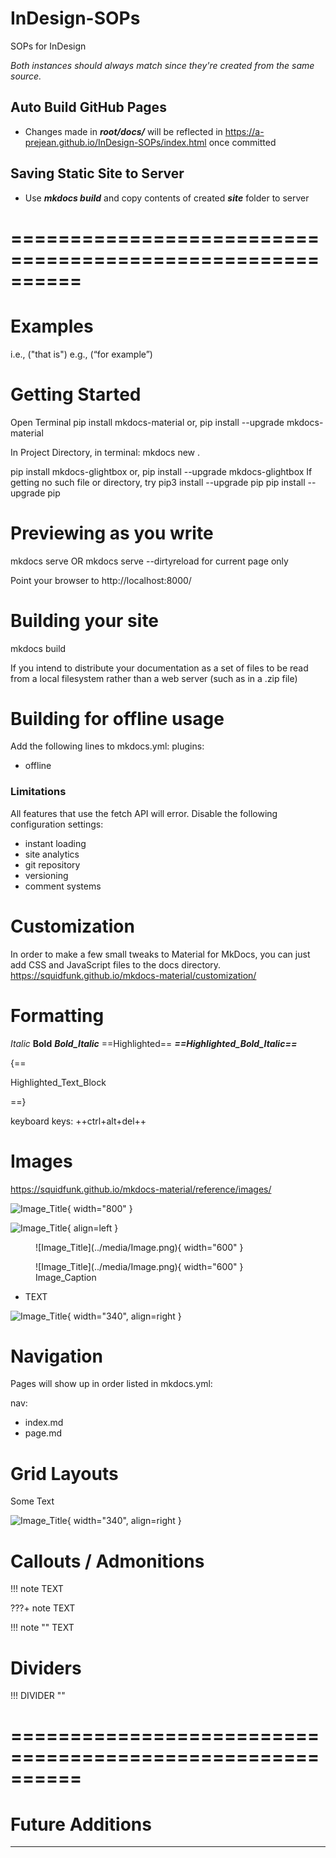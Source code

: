 # InDesign-SOPs
SOPs for InDesign


*Both instances should always match since they're created from the same source.*


## Auto Build GitHub Pages
- Changes made in ***root/docs/*** will be reflected in https://a-prejean.github.io/InDesign-SOPs/index.html once committed


## Saving Static Site to Server
- Use ***mkdocs build*** and copy contents of created ***site*** folder to server


# ========================================================== #


# Examples
i.e., ("that is")
e.g., (“for example”)


# Getting Started

Open Terminal
pip install mkdocs-material
  or, pip install --upgrade mkdocs-material

In Project Directory, in terminal:
mkdocs new .

pip install mkdocs-glightbox
  or, pip install --upgrade mkdocs-glightbox
  If getting no such file or directory, try
  pip3 install --upgrade pip
pip install --upgrade pip


# Previewing as you write
mkdocs serve
OR
mkdocs serve --dirtyreload
    for current page only

Point your browser to http://localhost:8000/


# Building your site
mkdocs build


If you intend to distribute your documentation as a set of files to be read from a local filesystem rather than a web server (such as in a .zip file)


# Building for offline usage
Add the following lines to mkdocs.yml:
plugins:
  - offline

### Limitations
All features that use the fetch API will error.
Disable the following configuration settings:
- instant loading
- site analytics
- git repository
- versioning
- comment systems


# Customization
In order to make a few small tweaks to Material for MkDocs, you can just add CSS and JavaScript files to the docs directory.
https://squidfunk.github.io/mkdocs-material/customization/



# Formatting
*Italic*
**Bold**
***Bold_Italic***
==Highlighted==
***==Highlighted_Bold_Italic==***


{==

Highlighted_Text_Block

==}


keyboard keys: ++ctrl+alt+del++



# Images

https://squidfunk.github.io/mkdocs-material/reference/images/

![Image_Title](../media/Image.png){ width="800" }

<!-- Image Left or Right Aligned -->
![Image_Title](../media/Image.png){ align=left }

<!-- Image Centered -->
<figure markdown="span">
  ![Image_Title](../media/Image.png){ width="600" }
</figure>

<!-- Image with Caption -->
<figure markdown="span">
  ![Image_Title](../media/Image.png){ width="600" }
  <figcaption>Image_Caption</figcaption>
</figure>



<!-- Text on Left with Image on Right -->
<div class="grid" markdown>

- TEXT

![Image_Title](../media/Image.png){ width="340", align=right }

</div>

<!-- use div to organize grid items -->
<div></div>
<!-- or -->
<div markdown>

</div>



# Navigation
Pages will show up in order listed in mkdocs.yml:

nav:
  - index.md
  - page.md



# Grid Layouts

<div class="grid" markdown>

Some Text

![Image_Title](../media/Image.png){ width="340", align=right }

</div>



# Callouts / Admonitions
!!! note
    TEXT

???+ note
    TEXT

!!! note ""
    TEXT



# Dividers
!!! DIVIDER ""




# ========================================================== #


# Future Additions


---
